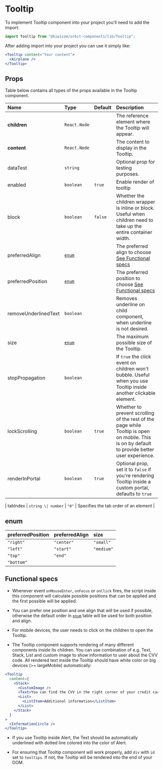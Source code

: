 # Tooltip

To implement Tooltip component into your project you'll need to add the import:

```jsx
import Tooltip from "@kiwicom/orbit-components/lib/Tooltip";
```

After adding import into your project you can use it simply like:

```jsx
<Tooltip content="Your content">
  <Airplane />
</Tooltip>
```

## Props

Table below contains all types of the props available in the Tooltip component.

| Name                 | Type            | Default | Description                                                                                                                                    |
| :------------------- | :-------------- | :------ | :--------------------------------------------------------------------------------------------------------------------------------------------- |
| **children**         | `React.Node`    |         | The reference element where the Tooltip will appear.                                                                                           |
| **content**          | `React.Node`    |         | The content to display in the Tooltip.                                                                                                         |
| dataTest             | `string`        |         | Optional prop for testing purposes.                                                                                                            |
| enabled              | `boolean`       | `true`  | Enable render of tooltip                                                                                                                       |
| block                | `boolean`       | `false` | Whether the children wrapper is inline or block. Useful when children need to take up the entire container width.                              |
| preferredAlign       | [`enum`](#enum) |         | The preferred align to choose [See Functional specs](#functional-specs)                                                                        |
| preferredPosition    | [`enum`](#enum) |         | The preferred position to choose [See Functional specs](#functional-specs)                                                                     |
| removeUnderlinedText | `boolean`       |         | Removes underline on child component, when underline is not desired.                                                                           |
| size                 | [`enum`](#enum) |         | The maximum possible size of the Tooltip.                                                                                                      |
| stopPropagation      | `boolean`       |         | If `true` the click event on children won't bubble. Useful when you use Tooltip inside another clickable element.                              |
| lockScrolling        | `boolean`       | `true`  | Whether to prevent scrolling of the rest of the page while Tooltip is open on mobile. This is on by default to provide better user experience. |
| renderInPortal       | `boolean`       | `true`  | Optional prop, set it to `false` if you're rendering Tooltip inside a custom portal, defaults to `true`                                        |

| tabIndex | `string \| number` | `"0"` | Specifies the tab order of an element |

## enum

| preferredPosition | preferredAlign | size       |
| :---------------- | :------------- | :--------- |
| `"right"`         | `"center"`     | `"small"`  |
| `"left"`          | `"start"`      | `"medium"` |
| `"top"`           | `"end"`        |
| `"bottom"`        |

## Functional specs

- Whenever event `onMouseEnter`, `onFocus` or `onClick` fires, the script inside this component will calculate possible positions that can be applied and the first possible will be applied.

- You can prefer one position and one align that will be used if possible, otherwise the default order in [`enum`](#enum) table will be used for both position and align.

- For mobile devices, the user needs to click on the children to open the Tooltip.

- The Tooltip component supports rendering of many different components inside its children. You can use combination of e.g. Text, Stack, List and custom image to show information to user about the CVV code. All rendered text inside the Tooltip should have white color on big devices (>= largeMobile) automatically:

```jsx
<Tooltip
  content={
    <Stack>
      <CustomImage />
      <Text>You can find the CVV in the right corner of your credit card.</Text>
      <List>
        <ListItem>Additional information</ListItem>
      </List>
    </Stack>
  }
>
  <InformationCircle />
</Tooltip>
```

- If you use Tooltip inside Alert, the Text should be automatically underlined with dotted line colored into the color of Alert.

- For ensuring that Tooltip component will work properly, add `div` with `id` set to `tooltips`. If not, the Tooltip will be rendered into the end of your DOM.
